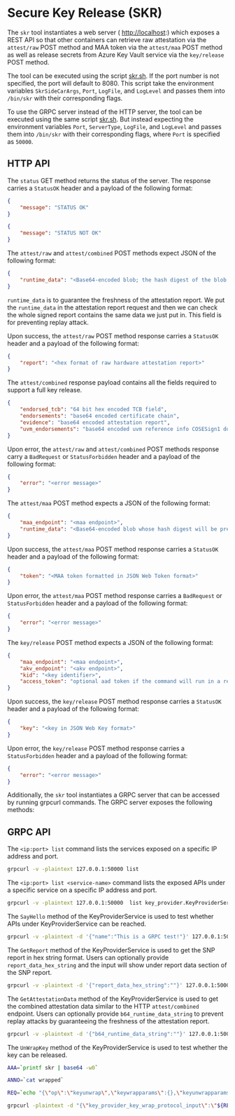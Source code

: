 # Secure Key Release (SKR)

The ```skr``` tool instantiates a web server ( <http://localhost>:<port>) which exposes a REST API so that other containers can retrieve raw attestation via the `attest/raw` POST method and MAA token via the `attest/maa` POST method as well as release secrets from Azure Key Vault service via the `key/release` POST method.

The tool can be executed using the script [skr.sh](https://github.com/Microsoft/confidential-sidecar-containers/blob/main//docker/skr/skr.sh).
If the port number is not specified, the port will default to 8080.
This script take the environment variables `SkrSideCarArgs`, `Port`, `LogFile`, and `LogLevel` and passes them into `/bin/skr` with their corresponding flags.

To use the GRPC server instead of the HTTP server, the tool can be executed using the same script [skr.sh](https://github.com/Microsoft/confidential-sidecar-containers/blob/main//docker/skr/skr.sh).
But instead expecting the environment variables `Port`, `ServerType`, `LogFile`, and `LogLevel` and passes them into `/bin/skr` with their corresponding flags, where `Port` is specified as `50000`.

## HTTP API

The `status` GET method returns the status of the server.
The response carries a `StatusOK` header and a payload of the following format:

```json
{
    "message": "STATUS OK"
}

{
    "message": "STATUS NOT OK"
}
```

The `attest/raw` and `attest/combined` POST methods expect JSON of the following format:

```json
{
    "runtime_data": "<Base64-encoded blob; the hash digest of the blob will be presented as report data in the raw attestation report>"
}
```

`runtime_data` is to guarantee the freshness of the attestation report.
We put the `runtime_data` in the attestation report request and then we can check the whole signed report contains the same data we just put in.
This field is for preventing replay attack.

Upon success, the `attest/raw` POST method response carries a `StatusOK` header and a payload of the following format:

```json
{
    "report": "<hex format of raw hardware attestation report>"
}
```
The `attest/combined` response payload contains all the fields required to support a full key release.

```json
{
	"endorsed_tcb": "64 bit hex encoded TCB field",
	"endorsements": "base64 encoded certificate chain",
	"evidence": "base64 encoded attestation report",
	"uvm_endorsements": "base64 encoded uvm reference info COSESign1 document",
}
```

Upon error, the `attest/raw` and `attest/combined` POST methods response carry a `BadRequest` or `StatusForbidden` header and a payload of the following format:

```json
{
    "error": "<error message>"
}
```

The `attest/maa` POST method expects a JSON of the following format:

```json
{
    "maa_endpoint": "<maa endpoint>",
    "runtime_data": "<Base64-encoded blob whose hash digest will be presented as runtime data in maa token>"
}
```

Upon success, the `attest/maa` POST method response carries a `StatusOK` header and a payload of the following format:

```json
{
    "token": "<MAA token formatted in JSON Web Token format>"
}
```

Upon error, the `attest/maa` POST method response carries a `BadRequest` or `StatusForbidden` header and a payload of the following format:

```json
{
    "error": "<error message>"
}
```

The `key/release` POST method expects a JSON of the following format:

```json
{
    "maa_endpoint": "<maa endpoint>",
    "akv_endpoint": "<akv endpoint>",
    "kid": "<key identifier>",
    "access_token": "optional aad token if the command will run in a resource without proper managed identity assigned"
}
```

Upon success, the `key/release` POST method response carries a `StatusOK` header and a payload of the following format:

```json
{
    "key": "<key in JSON Web Key format>"
}
```

Upon error, the `key/release` POST method response carries a `StatusForbidden` header and a payload of the following format:

```json
{
    "error": "<error message>"
}
```

Additionally, the ```skr``` tool instantiates a GRPC server that can be accessed by running grpcurl commands.
The GRPC server exposes the following methods:

## GRPC API

The `<ip:port> list` command lists the services exposed on a specific IP address and port.

```bash
grpcurl -v -plaintext 127.0.0.1:50000 list
```

The `<ip:port> list <service-name>` command lists the exposed APIs under a specific service on a specific IP address and port.

```bash
grpcurl -v -plaintext 127.0.0.1:50000  list key_provider.KeyProviderService
```

The `SayHello` method of the KeyProviderService is used to test whether APIs under KeyProviderService can be reached.

```bash
grpcurl -v -plaintext -d '{"name":"This is a GRPC test!"}' 127.0.0.1:50000  key_provider.KeyProviderService.SayHello
```

The `GetReport` method of the KeyProviderService is used to get the SNP report in hex string format.
Users can optionally provide `report_data_hex_string` and the input will show under report data section of the SNP report.

```bash
grpcurl -v -plaintext -d '{"report_data_hex_string":""}' 127.0.0.1:50000  key_provider.KeyProviderService.GetReport
```

The `GetAttestationData` method of the KeyProviderService is used to get the combined attestation data similar to the HTTP `attest/combined` endpoint.
Users can optionally provide `b64_runtime_data_string` to prevent replay attacks by guaranteeing the freshness of the attestation report.

```bash
grpcurl -v -plaintext -d '{"b64_runtime_data_string":""}' 127.0.0.1:50000  key_provider.KeyProviderService.GetAttestationData
```

The `UnWrapKey` method of the KeyProviderService is used to test whether the key can be released.

```bash
AAA=`printf skr | base64 -w0`

ANNO=`cat wrapped`

REQ=`echo "{\"op\":\"keyunwrap\",\"keywrapparams\":{},\"keyunwrapparams\":{\"dc\":{\"Parameters\":{\"attestation-agent\":[\"${AAA}\"]}},\"annotation\":\"${ANNO}\"}}" | base64 -w0`

grpcurl -plaintext -d "{\"key_provider_key_wrap_protocol_input\":\"${REQ}\"}" 127.0.0.1:50000 key_provider.KeyProviderService.UnWrapKey
```
